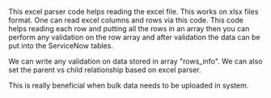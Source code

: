This excel parser code helps reading the excel file. This works on xlsx files format. One can read excel columns and rows via this code. This code helps reading each row and putting all the rows in an array then you can perform any validation on the row array and after validation the data can be put into the ServiceNow tables.

We can write any validation on data stored in array "rows_info". We can also set the parent vs child relationship based on excel parser.

This is really beneficial when bulk data needs to be uploaded in system.
